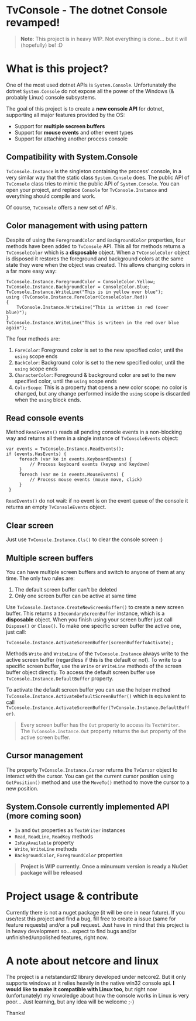 # TvConsole - The dotnet Console revamped!

> **Note**: This project is in heavy WIP. Not everything is done... but it will (hopefully) be! :D

# What is this project?

One of the most used dotnet APIs is `System.Console`. Unfortunately the dotnet `System.Console` do not expose all the power of the Windows (& probably Linux) console subsystems.

The goal of this project is to create a **new console API** for dotnet, supporting all major features provided by the OS:

* Support for **multiple secreen buffers**
* Support for **mouse events** and other event types
* Support for attaching another process console

## Compatibility with System.Console

`TvConsole.Instance` is the singleton containing the process' console, in a very similar way that the static class `System.Console` does. The public API of `TvConsole` class tries to mimic the public API of `System.Console`. You can open your project, and replace `Console` for `TvConsole.Instance` and everything should compile and work.

Of course, `TvConsole` offers a new set of APIs.

## Color management with using pattern

Despite of using the `ForegroundColor` and `BackgroundColor` properties, four methods have been added to `TvConsole` API. This all for methods returns a `TvConsoleColor` which is a **disposable** object. When a `TvConsoleColor` object is disposed it restores the foreground and background colors at the same state they were when the object was created. This allows changing colors in a far more easy way:

```
TvConsole.Instance.ForegroundColor = ConsoleColor.Yellow;
TvConsole.Instance.BackgroundColor = ConsoleColor.Blue;
TvConsole.Instance.WriteLine("This is in yellow over blue");
using (TvConsole.Instance.ForeColor(ConsoleColor.Red))
{
    TvConsole.Instance.WriteLine("This is written in red (over blue)");
}
TvConsole.Instance.WriteLine("This is writeen in the red over blue again");

```

The four methods are:

1. `ForeColor`: Foreground color is set to the new specified color, until the `using` scope ends
2. `BackColor`: Background color is set to the new specified color, until the `using` scope ends
3. `CharacterColor`: Foreground & background color are set to the new specified color, until the `using` scope ends
4. `ColorScope`: This is a property that opens a new color scope: no color is changed, but any change performed inside the `using` scope is discarded when the `using` block ends.

## Read console events

Method `ReadEvents()` reads all pending console events in a non-blocking way and returns all them in a single instance of `TvConsoleEvents` object:

```
var events = TvConsole.Instance.ReadEvents();
if (events.HasEvents) {
     foreach (var ke in events.KeyboardEvents) {
         // Process keyboard events (keyup and keydown)
     }
     foreach (var me in events.MouseEvents) {
         // Process mouse events (mouse move, click)
     }
 }
```

`ReadEvents()` do not wait: if no event is on the event queue of the console it returns an empty `TvConsoleEvents` object.

## Clear screen

Just use `TvConsole.Instance.Cls()` to clear the console screen :)

## Multiple screen buffers

You can have multiple screen buffers and switch to anyone of them at any time. The only two rules are:

1. The default screen buffer can't be deleted
2. Only one screen buffer can be active at same time

Use `TvConsole.Instance.CreateNewScreenBuffer()` to create a new screen buffer. This returns a `ISecondaryScreenBuffer` instance, which is a **disposable** object. When you finish using your screen buffer just call `Dispose()` or `Close()`. To make one specific screen buffer the active one, just call:

```
TvConsole.Instance.ActivateScreenBuffer(screenBufferToActivate);
```

Methods `Write` and `WriteLine` of the `TvConsole.Instance` always write to the active screen buffer (regardless if this is the default or not). To write to a specific screen buffer, use the `Write` or `WriteLine` methods of the screen buffer object directly. To access the default screen buffer use `TvConsole.Instance.DefaultBuffer` property.

To activate the default screen buffer you can use the helper method `TvConsole.Instance.ActivateDefaultScreenBuffer()` which is equivalent to call `TvConsole.Instance.ActivateScreenBuffer(TvConsole.Instance.DefaultBuffer)`.

> Every screen buffer has the `Out` property to access its `TextWriter`. The `TvConsole.Instance.Out` property returns the `Out` property of the active screen buffer.

## Cursor management

The property `TvConsole.Instance.Cursor` returns the `TvCursor` object to interact with the cursor. You can get the current cursor position using `GetPosition()` method and use the `MoveTo()` method to move the cursor to a new position.

## System.Console currently implemented API (more coming soon)

- `In` and `Out` properties as `TextWriter` instances
- `Read`, `ReadLine`, `ReadKey` methods
- `IsKeyAvailable` property
- `Write`, `WriteLine` methods
- `BackgroundColor`, `ForegroundColor` properties

> **Project is WIP currently. Once a minumum version is ready a NuGet package will be released** 

# Project usage & contribute

Currently there is not a nuget package (it will be one in near future). If you use/test this project and find a bug, fill free to create a issue (same for feature requests) and/or a pull request. Just have in mind that this project is in heavy development so... expect to find bugs and/or unfinished/unpolished features, right now.

# A note about netcore and linux

The project is a netstandard2 library developed under netcore2. But it only supports windows at it relies heavily in the native win32 console api. **I would like to make it compatible with Linux too**, but right now (unfortunately) my knwoledge about how the console works in Linux is very poor... Just learning, but any idea will be welcome ;-)

Thanks!